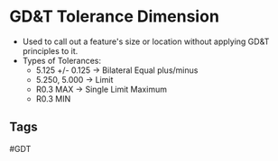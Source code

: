 # GD&T Tolerance Dimension 
 
* Used to call out a feature's size or location without applying     GD&T principles to it.
* Types of Tolerances:
	* 5.125 +/- 0.125 -> Bilateral Equal plus/minus
	* 5.250, 5.000 -> Limit
	* R0.3 MAX -> Single Limit Maximum
	* R0.3 MIN
## Tags
#GDT
